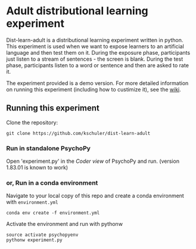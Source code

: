 # Adult distributional learning experiment
Dist-learn-adult is a distributional learning experiment written in python.  This experiment is used when we want to expose learners to an artificial language and then test them on it. During the exposure phase, participants just listen to a stream of sentences - the screen is blank.  During the test phase, participants listen to a word or sentence and then are asked to rate it.

The experiment provided is a demo version. For more detailed information on running this experiment (including how to custimize it), see the [wiki](https://github.com/kschuler/dist-learn-adult/wiki).

## Running this experiment
Clone the repository:
```
git clone https://github.com/kschuler/dist-learn-adult
```
### Run in standalone PsychoPy
Open 'experiment.py' in the *Coder view* of PsychoPy and run. (version 1.83.01 is known to work)

### or, Run in a conda environment
Navigate to your local copy of this repo and create a conda environment with `environment.yml`
```
conda env create -f environment.yml
```
Activate the environment and run with pythonw
```
source activate psychopyenv
pythonw experiment.py
```

